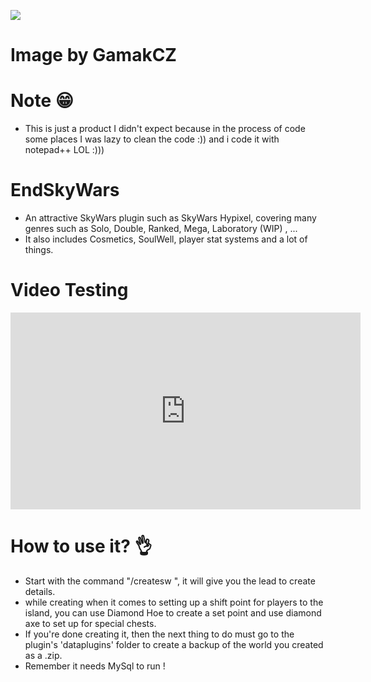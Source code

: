 <a align="center"><img src="https://image.ibb.co/m90xoy/sw.png"></img></a>
# Image by GamakCZ
# Note 😁
- This is just a product I didn't expect because in the process of code some places I was lazy to clean the code :)) and i code it with notepad++ LOL :)))
# EndSkyWars
- An attractive SkyWars plugin such as SkyWars Hypixel, covering many genres such as Solo, Double, Ranked, Mega, Laboratory (WIP) , ...
- It also includes Cosmetics, SoulWell, player stat systems and a lot of things.
# Video Testing

<iframe width="560" height="315" src="https://www.youtube.com/embed/uy2DkpRN8Wc" title="YouTube video player" frameborder="0" allow="accelerometer; autoplay; clipboard-write; encrypted-media; gyroscope; picture-in-picture" allowfullscreen></iframe>

# How to use it? 👌
- Start with the command "/createsw <name>", it will give you the lead to create details.
- while creating when it comes to setting up a shift point for players to the island, you can use Diamond Hoe to create a set point and use diamond axe to set up for special chests.
- If you're done creating it, then the next thing to do must go to the plugin's 'dataplugins' folder to create a backup of the world you created as a .zip.
- Remember it needs MySql to run !
